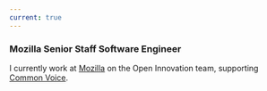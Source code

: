 ```yaml
---
current: true
---
```


### Mozilla <span class="job-title">Senior Staff Software Engineer</span>

I currently work at [Mozilla](https://www.mozilla.org) on the Open Innovation team, supporting [Common Voice](https://voice.mozilla.org).
